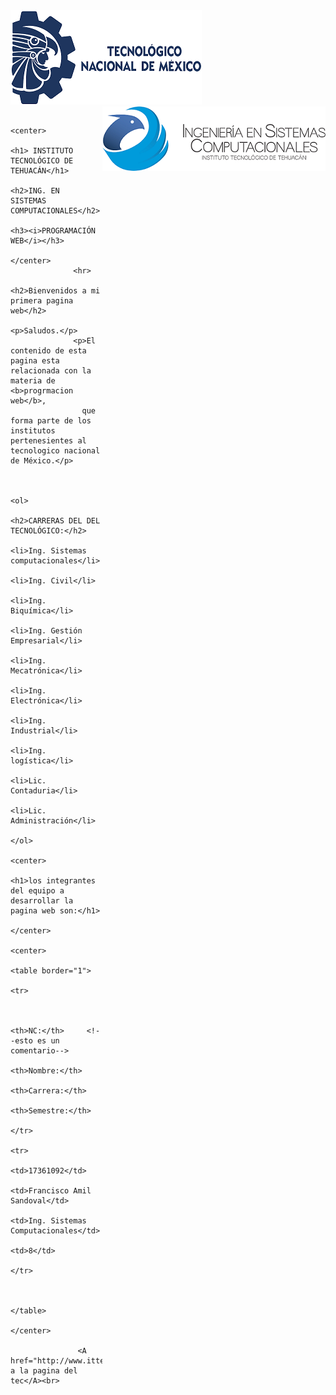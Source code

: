 
<html lang="en">
<head>
          <meta charset="UTF-8">
          <meta http-equiv="X-UA-Compatible" content="IE=edge">
          <meta name="viewport" content="width=device-width, initial-scale=1.0">
          <title></title>
</head>
<body>
          <img src="tecnm.png">
          <img src="logo.png" style="float: right;"> 
      
    
                  <center>
                       <h1> INSTITUTO TECNOLÓGICO DE TEHUACÁN</h1>
                       <h2>ING. EN  SISTEMAS COMPUTACIONALES</h2>
                       <h3><i>PROGRAMACIÓN WEB</i></h3>
                  </center>
                  <hr>
                   <h2>Bienvenidos a mi primera pagina web</h2>
                  <p>Saludos.</p> 
                  <p>El contenido de esta pagina esta relacionada con la materia de <b>progrmacion web</b>, 
                    que forma parte de los institutos pertenesientes al tecnologico nacional de México.</p>
                       
                        
                        <ol>
                            <h2>CARRERAS DEL DEL TECNOLÓGICO:</h2>
                            <li>Ing. Sistemas computacionales</li> 
                            <li>Ing. Civil</li> 
                            <li>Ing. Biquímica</li>
                            <li>Ing. Gestión Empresarial</li>
                            <li>Ing. Mecatrónica</li>
                            <li>Ing. Electrónica</li>
                            <li>Ing. Industrial</li>
                            <li>Ing. logística</li>
                            <li>Lic. Contaduria</li>
                            <li>Lic. Administración</li>
                        </ol>  
                        <center>       
                               <h1>los integrantes del equipo a desarrollar la pagina web son:</h1>
                        </center> 
                    <center>
                        <table border="1">
                          <tr>
                            
    
                            <th>NC:</th>     <!--esto es un comentario-->
                            <th>Nombre:</th>
                            <th>Carrera:</th>
                            <th>Semestre:</th>
                          </tr>
                          <tr>
                            <td>17361092</td>
                            <td>Francisco Amil Sandoval</td>
                            <td>Ing. Sistemas Computacionales</td>
                            <td>8</td>
                          </tr>
                         
    
                        </table>
                   </center>
    
                   <A href="http://www.ittehuacan.edu.mx">Ir a la pagina del tec</A><br>
                  
          
</body>
</html>
